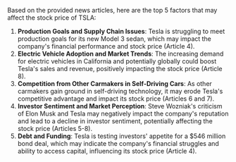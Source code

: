 Based on the provided news articles, here are the top 5 factors that may affect the stock price of TSLA:

1. **Production Goals and Supply Chain Issues**: Tesla is struggling to meet production goals for its new Model 3 sedan, which may impact the company's financial performance and stock price (Article 4).
2. **Electric Vehicle Adoption and Market Trends**: The increasing demand for electric vehicles in California and potentially globally could boost Tesla's sales and revenue, positively impacting the stock price (Article 8).
3. **Competition from Other Carmakers in Self-Driving Cars**: As other carmakers gain ground in self-driving technology, it may erode Tesla's competitive advantage and impact its stock price (Articles 6 and 7).
4. **Investor Sentiment and Market Perception**: Steve Wozniak's criticism of Elon Musk and Tesla may negatively impact the company's reputation and lead to a decline in investor sentiment, potentially affecting the stock price (Articles 5-8).
5. **Debt and Funding**: Tesla is testing investors' appetite for a $546 million bond deal, which may indicate the company's financial struggles and ability to access capital, influencing its stock price (Article 4).